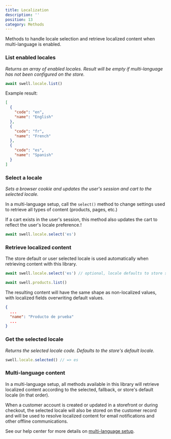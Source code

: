 ```yaml
---
title: Localization
description: ''
position: 13
category: Methods
---
```


Methods to handle locale selection and retrieve localized content when multi-language is enabled.

### List enabled locales

_Returns an array of enabled locales. Result will be empty if multi-language has not been configured on the store._

```javascript
await swell.locale.list()
```

Example result:

```json
[
  {
    "code": "en",
    "name": "English"
  },
  {
    "code": "fr",
    "name": "French"
  },
  {
    "code": "es",
    "name": "Spanish"
  }
]
```

### Select a locale

_Sets a browser cookie and updates the user's session and cart to the selected locale._

In a multi-language setup, call the `select()` method to change settings used to retrieve all types of content (products, pages, etc.)

If a cart exists in the user's session, this method also updates the cart to reflect the user's locale preference.!

```javascript
await swell.locale.select('es')
```

### Retrieve localized content

The store default or user selected locale is used automatically when retrieving content with this library.

```javascript
await swell.locale.select('es') // optional, locale defaults to store setting

await swell.products.list()
```

The resulting content will have the same shape as non-localized values, with localized fields overwriting default values.

```json
{
  ...
  "name": "Producto de prueba"
  ...
}
```

### Get the selected locale

_Returns the selected locale code. Defaults to the store's default locale._

```javascript
swell.locale.selected() // => es
```

### Multi-language content

In a multi-language setup, all methods available in this library will retrieve localized content according to the selected, fallback, or store's default locale (in that order).

When a customer account is created or updated in a storefront or during checkout, the selected locale will also be stored on the customer record and will be used to resolve localized content for email notifications and other offline communications.

See our help center for more details on <a href="https://support.swell.store/en/articles/4919430-multi-language-setup">multi-language setup</a>.



<br />
